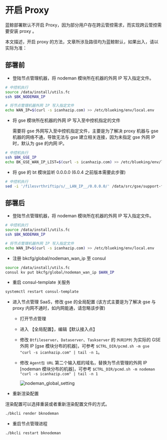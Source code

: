 # 开启 Proxy

蓝鲸部署默认不开启 Proxy，因为部分用户存在跨云管控需求，而实现跨云管控需要安装 proxy 。

本文描述，开启 proxy 的方法，文章所涉及路径均为蓝鲸默认，如果出入，请以实际为准：

## 部署前

- 登陆节点管理机器，将 nodeman 模块所在机器的外网 IP 写入指定文件。

```bash
# 中控机执行
source /data/install/utils.fc
ssh $BK_NODEMAN_IP

# 将节点管理机器外网 IP 写入指定文件
echo WAN_IP=$(curl -s icanhazip.com) >> /etc/blueking/env/local.env
```

- 将 gse 模块所在机器的外网 IP 写入至中控机指定的文件

    需要将 gse 外网写入至中控机指定文件，主要是为了解决 proxy 机器与 gse 机器的网络不通，导致无法与 gse 建立相关连接，因为未指定 gse 外网 IP 时，默认为 gse 的内网 IP。

```bash
# 中控机执行
ssh $BK_GSE_IP
echo BK_GSE_WAN_IP_LIST=$(curl -s icanhazip.com) >> /etc/blueking/env/local.env
```

- 将 gse 的 bt 模块监听 0.0.0.0 (6.0.4 之前版本需要此步骤)

```bash
# 中控机执行
sed -i '/filesvrthriftip/s/__LAN_IP__/0.0.0.0/' /data/src/gse/support-files/templates/#etc#gse#btsvr.conf
```

## 部署后

- 登陆节点管理机器，将 nodeman 模块所在机器的外网 IP 写入指定文件。

```bash
# 中控机执行
source /data/install/utils.fc
ssh $BK_NODEMAN_IP

# 将节点管理机器外网 IP 写入指定文件
echo WAN_IP=$(curl -s icanhazip.com) >> /etc/blueking/env/local.env

```

- 注册 bkcfg/global/nodeman_wan_ip 至 consul

```bash
source /data/install/utils.fc
consul kv put bkcfg/global/nodeman_wan_ip $WAN_IP
```

- 重启 consul-template 关服务

```bash
systemctl restart consul-template
```

- 进入节点管理 SaaS，修改 gse 的全局配置 (该方式主要是为了解决 gse 与 proxy 内网不通时，如内网能通，请忽略该步骤)

  - 打开节点管理
  
  - 进入 【全局配置】，编辑【默认接入点】

  - 修改 `Btfileserver`、`Dataserver`、`Taskserver` 的 `外网IP列` 为实际的 GSE 外网 IP [gse 模块分布的机器]，可参考 `$CTRL_DIR/pcmd.sh -m gse "curl -s icanhazip.com" | tail -n 1`。

  - 修改 `Agent包 URL` 第二个输入框的域名，替换为节点管理的外网 IP [nodeman 模块分布的机器]，可参考 `$CTRL_DIR/pcmd.sh -m nodeman "curl -s icanhazip.com" | tail -n 1`
  
    ![nodeman_global_setting](../../assets/nodeman_global_setting.png)

- 重新渲染配置

渲染配置可以选择重装或者重新渲染配置文件的方式。

```bash
./bkcli render bknodeman
```

- 重启节点管理进程

```bash
./bkcli restart bknodeman
```
